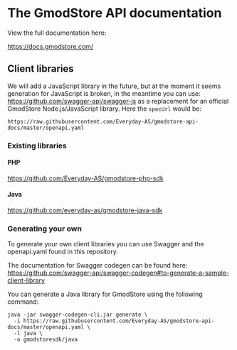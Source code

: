 # The GmodStore API documentation

View the full documentation here:

https://docs.gmodstore.com/

## Client libraries

We will add a JavaScript library in the future, but at the moment it seems generation for JavaScript is broken, in the meantime you can use: 
https://github.com/swagger-api/swagger-js as a replacement for an official GmodStore Node.js/JavaScript library. Here the `specUrl` would be:

`https://raw.githubusercontent.com/Everyday-AS/gmodstore-api-docs/master/openapi.yaml`

### Existing libraries

#### PHP

https://github.com/Everyday-AS/gmodstore-php-sdk

#### Java

https://github.com/everyday-as/gmodstore-java-sdk

### Generating your own

To generate your own client libraries you can use Swagger and the openapi.yaml found in this repository.

The documentation for Swagger codegen can be found here: https://github.com/swagger-api/swagger-codegen#to-generate-a-sample-client-library

You can generate a Java library for GmodStore using the following command:

```
java -jar swagger-codegen-cli.jar generate \
  -i https://raw.githubusercontent.com/Everyday-AS/gmodstore-api-docs/master/openapi.yaml \
  -l java \
  -o gmodstoresdk/java
```
